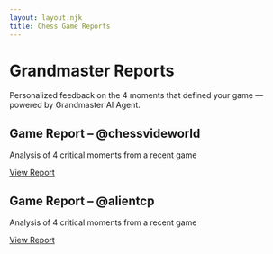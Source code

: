 ```yaml
---
layout: layout.njk
title: Chess Game Reports
---
```


<div class="home-header">
  <h1>Grandmaster Reports</h1>
  <p>Personalized feedback on the 4 moments that defined your game — powered by Grandmaster AI Agent.</p>
</div>

<div class="reports-list">
  <div class="report-card">
    <h2>Game Report – @chessvideworld</h2>
    <p>Analysis of 4 critical moments from a recent game</p>
    <p><a href="/chessvideworld/" class="view-report">View Report</a></p>
  </div>
  
  <div class="report-card">
    <h2>Game Report – @alientcp</h2>
    <p>Analysis of 4 critical moments from a recent game</p>
    <p><a href="/alientcp/" class="view-report">View Report</a></p>
  </div>
</div> 